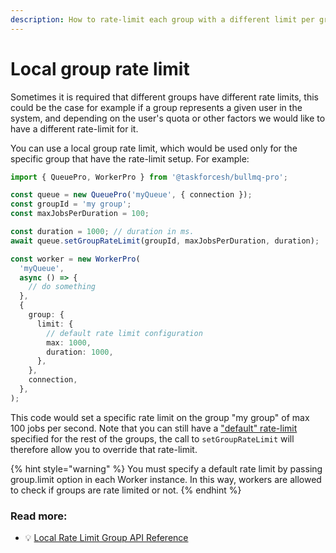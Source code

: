 ```yaml
---
description: How to rate-limit each group with a different limit per group.
---
```


# Local group rate limit

Sometimes it is required that different groups have different rate limits, this could be the case for example if a group represents a given user in the system, and depending on the user's quota or other factors we would like to have a different rate-limit for it.

You can use a local group rate limit, which would be used only for the specific group that have the rate-limit setup. For example:

```typescript
import { QueuePro, WorkerPro } from '@taskforcesh/bullmq-pro';

const queue = new QueuePro('myQueue', { connection });
const groupId = 'my group';
const maxJobsPerDuration = 100;

const duration = 1000; // duration in ms.
await queue.setGroupRateLimit(groupId, maxJobsPerDuration, duration);

const worker = new WorkerPro(
  'myQueue',
  async () => {
    // do something
  },
  {
    group: {
      limit: {
        // default rate limit configuration
        max: 1000,
        duration: 1000,
      },
    },
    connection,
  },
);
```

This code would set a specific rate limit on the group "my group" of max 100 jobs per second. Note that you can still have a ["default" rate-limit](rate-limiting.md) specified for the rest of the groups, the call to `setGroupRateLimit` will therefore allow you to override that rate-limit.

{% hint style="warning" %}
You must specify a default rate limit by passing group.limit option in each Worker instance. In this way, workers are allowed to check if groups are rate limited or not.
{% endhint %}

### Read more:

- 💡 [Local Rate Limit Group API Reference](https://api.bullmq.pro/classes/v7.QueuePro.html#setGroupRateLimit)
